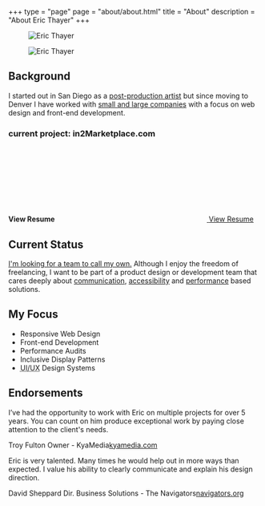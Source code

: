 +++
type = "page"
page = "about/about.html"
title = "About"
description = "About Eric Thayer"
+++

<!-- About -->
<section id="about-home" class="pt-1 pb-2 lg-pt-2">
  <div class="container container-flex">
    <div class="flex-layout flex-wrap">
      <!-- About Me -->
      <div class="info-block info-block-about flex-2 flex-lead pt-pb-1 md-pt-0">
        <figure class="circle-mask mug"><img class="lazyload" data-src="../images/content-img/1x1/img-1x1-avatar.jpg" alt="Eric Thayer"></figure>
        <noscript>
          <figure class="mug circle-mask"><img src="../images/content-img/1x1/img-1x1-avatar.jpg" alt="Eric Thayer"></figure>
        </noscript>
        <h2 id="my-background">Background</h2>
        <p class="mw-35em mb-0 lg-pr-4">I started out in San Diego as a <a href="motion-reel.html">post-production artist</a> but since moving to Denver I have worked with <a href="https://www.linkedin.com/in/commonmovement/" title="view my LinkedIn profile">small and large companies</a> with a focus on web design and front-end development.</p>
        <!-- example links -->
        <div class="example-links flex flex-wrap pt-sm text-md">
          <h3 class="small-header sr-only">current project: in2Marketplace.com</h3>
          <!-- Resume -->
          <div class="flex ai-center pt-pb-tiny pr-sm">
            <strong class="text-sm Roboto">View Resume</strong>
            <a href="/Eric-Thayer-Resume-Web-Designer-and-Front-end-Developer.pdf" class="has-tooltip">
              <svg class="icon ml-mr-0 text-lg-r">
                <use xlink:href="#icon-pdf" />
              </svg><span class="sr-only"></span>
              <span class="tooltip">View Resume</span>
            </a>                
          </div>
        </div>
      </div>
      <!-- My Status -->
      <div class="info-block info-block-status flex-2 pt-pb-1">
        <h2 id="current-status" class="mb-sm">Current Status</h2>
        <p class="mb-0"><a href="hire-me.html" class="text-link text-md">I'm looking for a team to call my own.</a> Although I enjoy the freedom of freelancing, I want to be part of a product design or development team that cares deeply about <a href="//blog.producthive.org/design-is-a-team-sport-with-jared-spool-a32d73786412/">communication</a>, <a href="http://www.standardista.com/standards/making-basic-web-pages-accessible/">accessibility</a> and <a href="//adactio.com/articles/9465/">performance</a> based solutions.</p>
      </div>
      <!-- My Focus -->
      <div class="info-block info-block-skills flex-sm pt-pb-1">
        <h2 id="my-focus">My Focus</h2>
        <ul class="content-list feature-list">
          <li>Responsive Web Design</li>
          <li>Front-end Development</li>
          <li>Performance Audits</li>
          <li>Inclusive Display Patterns</li>
          <li><abbr title="user interface and user experience design">UI/UX</abbr> Design Systems</li>
        </ul>
      </div>
    </div>
  </div>
</section>

<!-- Testimonials -->
<section id="testimonial-home" class="testimonials pt-2">
  <div class="container mw-100p pr-pl-0">
    <h2 class="text-center mb-1-pt5 md-pr-pl-2 hidden">Endorsements</h2>
    <div class="grid grid-2-col grid-lg grid-flush bg-dark">
      <!-- endorsement -->
      <div class="card-block gradient-purple-blue-45 p-3 md-pr-pl-2 lg-pr-pl-4">
        <p class="card-text">I’ve had the opportunity to work with Eric on multiple projects for over 5 years. You can count on him produce exceptional work by paying close attention to the client's needs.</p>
        <p class="quotee"><!--<img class="avatar avatar-md" src="../images/content-img/1x1/img-avatar-slug-7.svg" alt="Testimonial Person">-->
          <span class="text-wrap"><span class="name">Troy Fulton</span> <span class="title">Owner - KyaMedia</span><a href="http://kyamedia.com/">kyamedia.com</a></span>
        </p>
      </div>
      <!-- endorsement -->
      <div class="card-block gradient-blue-green-45 p-3 md-pr-pl-2 lg-pr-pl-4">
        <p class="card-text">Eric is very talented. Many times he would help out in more ways than expected. I value his ability to clearly communicate and explain his design direction.</p>
        <p class="quotee"><!--<img class="avatar avatar-md" src="../images/content-img/1x1/img-avatar-slug-10.svg" alt="Testimonial Person">-->
          <span class="text-wrap"><span class="name">David Sheppard</span> <span class="title">Dir. Business Solutions - The Navigators</span><a href="http://navigators.org/">navigators.org</a></span>
        </p>
      </div>
    </div>
  </div>
</section>